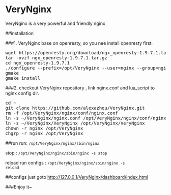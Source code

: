 # VeryNginx
VeryNginx is a very powerful and friendly nginx

##installation

###1. VeryNginx base on openresty, so you nee install openresty first.

 <pre>
wget https://openresty.org/download/ngx_openresty-1.9.7.1.tar.gz   
tar -xvzf ngx_openresty-1.9.7.1.tar.gz
cd ngx_openresty-1.9.7.1
./configure --prefix=/opt/VeryNginx --user=nginx --group=nginx --with-http_stub_status_module --with-luajit
gmake
gmake install
</pre>



###2. checkout VeryNginx repository , link nginx.conf and lua_script to nginx config dir.
<pre>
cd ~
git clone https://github.com/alexazhou/VeryNginx.git
rm -f /opt/VeryNginx/nginx/conf/nginx.conf
ln -s ~/VeryNginx/nginx.conf /opt/VeryNginx/nginx/conf/nginx.conf
ln -s ~/VeryNginx/VeryNginx /opt/VeryNginx/VeryNginx
chown -r nginx /opt/VeryNginx
chgrp -r nginx /opt/VeryNginx
</pre>

##run 
run: <code>/opt/VeryNginx/nginx/sbin/nginx </code>

stop : <code>/opt/VeryNginx/nginx/sbin/nginx -s stop</code>

reload run configs : <code>/opt/VeryNginx/nginx/sbin/nginx -s reload</code>

##configs
just goto http://127.0.0.1/VeryNginx/dashboard/index.html 

###Enjoy it~

